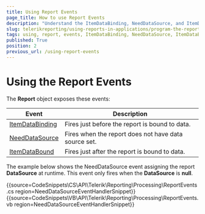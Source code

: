 ```yaml
---
title: Using Report Events
page_title: How to use Report Events
description: "Understand the ItemDataBinding, NeedDataSource, and ItemDataBound Report Events, and find out how to use them through an example."
slug: telerikreporting/using-reports-in-applications/program-the-report-definition/report-events/using-report-events
tags: using, report, events, ItemDataBinding, NeedDataSource, ItemDataBound
published: True
position: 2
previous_url: /using-report-events
---
```


# Using the Report Events

The __Report__ object exposes these events:

| Event | Description |
| ------ | ------ |
|[ItemDataBinding](/reporting/api/Telerik.Reporting.ReportItemBase.html#collapsible-Telerik_Reporting_ReportItemBase_ItemDataBinding)|Fires just before the report is bound to data.|
|[NeedDataSource](/reporting/api/Telerik.Reporting.DataItem.html#collapsible-Telerik_Reporting_DataItem_NeedDataSource)|Fires when the report does not have data source set.|
|[ItemDataBound](/reporting/api/Telerik.Reporting.ReportItemBase.html#collapsible-Telerik_Reporting_ReportItemBase_ItemDataBound)|Fires just after the report is bound to data.|

The example below shows the NeedDataSource event assigning the report __DataSource__ at runtime. This event only fires when the __DataSource__ is __null__.

{{source=CodeSnippets\CS\API\Telerik\Reporting\Processing\ReportEvents.cs region=NeedDataSourceEventHandlerSnippet}}
{{source=CodeSnippets\VB\API\Telerik\Reporting\Processing\ReportEvents.vb region=NeedDataSourceEventHandlerSnippet}}

